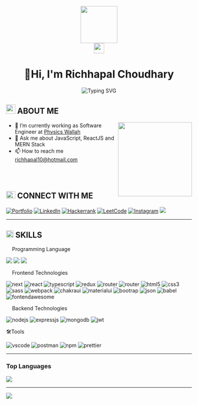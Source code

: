 
<div align="center">
<img widht="100" height="100"  src="https://media.giphy.com/media/zhYSVCirREeIZtONCI/giphy.gif"  />
</div>

<div align="center">
 <img height="28" src="https://komarev.com/ghpvc/?username=richhapal"  />
</div>

<!--  -->
<div  align="center" >
 <h1>👏Hi, I'm Richhapal Choudhary</h1>
<img src="https://readme-typing-svg.demolab.com?font=Orbitron&weight=600&size=24&duration=3001&pause=1000&color=C30000&center=true&width=435&height=45&lines=A+Frontend+Developer;A+Full+Stack+Developer+" alt="Typing SVG" />
</div>



<!--  -->
<h2><img height="25" width="25" src="https://cdn-icons-png.flaticon.com/512/7719/7719482.png"  /> ABOUT ME</h2>
<img align="right" src="https://media0.giphy.com/media/qgQUggAC3Pfv687qPC/giphy.gif" height="200"    />
<div align="left">
 <ul>
<!--  <li>🔎 I’m looking for frontend developer opportunities</li> -->
  <li>🌱 I’m currently working as Software Engineer at <a href="https://www.pw.live/">Physics Wallah</a> </li>
 <li>💬 Ask me about JavaScript, ReactJS and MERN Stack</li>
 <li>📫 How to reach me <a href="mailto:richhapal10@hotmail?subject=Contact From GitHub Users&body=Hi,Richhapal Choudhary" target="blank">richhapal10@hotmail.com</a></li>
 </ul>
</div>

<br/>
<br/>
<!-- <hr> -->


<h2><img  height="20" width="25" src="https://cdn-icons-png.flaticon.com/512/2971/2971416.png" />  CONNECT WITH ME</h2>
<p align="left">
 <a href="https://portfolio-richhapal.vercel.app/"  target="blank"><img src="https://img.shields.io/badge/my_portfolio-ffffff?style=for-the-badge&logo=ko-fi&logoColor=000000"  alt="Portfolio"  /></a>
 <a href="https://www.linkedin.com/in/richhapalchoudhary/"  target="blank"><img src="https://img.shields.io/badge/LinkedIn-0077B5?style=for-the-badge&logo=linkedin&logoColor=white"  alt="LinkedIn"  /></a>
  <a href="https://www.hackerrank.com/richhapal10/"  target="blank"><img src="https://img.shields.io/badge/-Hackerrank-2EC866?style=for-the-badge&logo=linkedin&logoColor=white"  alt="Hackerrank"  /></a> 
 <a href="https://leetcode.com/richhapal_choudhary/"  target="blank"><img src="https://img.shields.io/badge/-LeetCode-FFA116?style=for-the-badge&logo=LeetCode&logoColor=black"  alt="LeetCode"  /></a>  
 <a href="https://instagram.com/thenotoriousrich380/"  target="blank"><img src="https://img.shields.io/badge/Instagram-E4405F?style=for-the-badge&logo=instagram&logoColor=white"  alt="Instagram"  /></a>  
 <a href="https://twitter.com/RICHHAPALCHOUD3" ><img src="https://img.shields.io/badge/Twitter-1DA1F2?style=for-the-badge&logo=twitter&logoColor=white"  /></a>
</p>


  
<hr>

<h2><img  height="20" src="https://cdn-icons-png.flaticon.com/512/4413/4413562.png" /> SKILLS</h2>

<p><img  height="12" src="https://cdn-icons-png.flaticon.com/512/9168/9168209.png" /> Programming Language</p>
<p>
<img  src="https://img.shields.io/badge/C-00599C?style=for-the-badge&logo=c&logoColor=white" />
<img  src="https://img.shields.io/badge/C%2B%2B-00599C?style=for-the-badge&logo=c%2B%2B&logoColor=white" />
<img  src="https://img.shields.io/badge/JavaScript-323330?style=for-the-badge&logo=javascript&logoColor=F7DF1E" />
</p>
<p><img height="12" src="https://cdn-icons-png.flaticon.com/512/2620/2620971.png"  /> Frontend Technologies</p>
<p>
  <img  src="https://img.shields.io/badge/next.js-000000?style=for-the-badge&logo=nextdotjs&logoColor=whitee" alt="next" />
 <img  src="https://img.shields.io/badge/React-20232A?style=for-the-badge&logo=react&logoColor=61DAFB" alt="react" />
<img  src="https://img.shields.io/badge/TypeScript-007ACC?style=for-the-badge&logo=typescript&logoColor=white" alt="typescript" />
  <img  src="https://img.shields.io/badge/Redux-593D88?style=for-the-badge&logo=redux&logoColor=white" alt="redux" />
  <img  src="https://img.shields.io/badge/React_Router-CA4245?style=for-the-badge&logo=react-router&logoColor=white" alt="router" />
 <img  src="https://img.shields.io/badge/restapi-5E5C5C?style=for-the-badge&logo=restapi&logoColor=white" alt="router" />
  <img  src="https://img.shields.io/badge/HTML5-E34F26?style=for-the-badge&logo=html5&logoColor=white" alt="html5" />
 <img  src="https://img.shields.io/badge/CSS3-1572B6?style=for-the-badge&logo=css3&logoColor=white" alt="css3" />
 <img  src="https://img.shields.io/badge/Sass-CC6699?style=for-the-badge&logo=sass&logoColor=white" alt="sass" />
 <img  src="https://img.shields.io/badge/Webpack-8DD6F9?style=for-the-badge&logo=Webpack&logoColor=white" alt="webpack" />
  <img  src="https://img.shields.io/badge/Chakra--UI-319795?style=for-the-badge&logo=chakra-ui&logoColor=white" alt="chakraui" />
 <img  src="https://img.shields.io/badge/Material%20UI-007FFF?style=for-the-badge&logo=mui&logoColor=white" alt="materialui" />
 <img  src="https://img.shields.io/badge/Bootstrap-563D7C?style=for-the-badge&logo=bootstrap&logoColor=white" alt="bootrap" />
 <img  src="https://img.shields.io/badge/json-5E5C5C?style=for-the-badge&logo=json&logoColor=white" alt="json" />
 <img  src="https://img.shields.io/badge/Babel-F9DC3E?style=for-the-badge&logo=babel&logoColor=white" alt="babel" />
 <img  src="https://img.shields.io/badge/Font_Awesome-339AF0?style=for-the-badge&logo=fontawesome&logoColor=white" alt="fontendawesome" />
</p>

<p><img src="https://cdn-icons-png.flaticon.com/512/8099/8099229.png" height="12"  /> Backend Technologies</p>
<p>
<img  src="https://img.shields.io/badge/Node.js-339933?style=for-the-badge&logo=nodedotjs&logoColor=white" alt="nodejs" />
<img  src="https://img.shields.io/badge/Express.js-000000?style=for-the-badge&logo=express&logoColor=white" alt="expressjs" />
<img  src="https://img.shields.io/badge/MongoDB-4EA94B?style=for-the-badge&logo=mongodb&logoColor=white" alt="mongodb" />
<img src="https://img.shields.io/badge/JWT-000000?style=for-the-badge&logo=JSON%20web%20tokens&logoColor=white" alt="jwt" />
</p>


<p>🛠️Tools</p>
<p>
<img  src="https://img.shields.io/badge/VSCode-0078D4?style=for-the-badge&logo=visual%20studio%20code&logoColor=white" alt="vscode" />
<img  src="https://img.shields.io/badge/Postman-FF6C37?style=for-the-badge&logo=Postman&logoColor=white" alt="postman" />
<img  src="https://img.shields.io/badge/npm-CB3837?style=for-the-badge&logo=npm&logoColor=white" alt="npm" />
<img src="https://img.shields.io/badge/prettier-1A2C34?style=for-the-badge&logo=prettier&logoColor=F7BA3E" alt="prettier" />
</p>

<hr >


<h3>Top Languages</h3>
<p align="left" >
<img src="https://github-readme-stats.vercel.app/api/top-langs/?username=richhapal&layout=compact&theme=tokyonight" />
</p>


<hr>



<!-- 
 <h3>My Gits Statss</h3>
 <p align="left" >
 <img  src="https://github-readme-stats.vercel.app/api?username=richhapal&show_icons=true&theme=tokyonight"  />

 </p> 
-->

<img src="https://github-profile-summary-cards.vercel.app/api/cards/profile-details?username=richhapal&theme=tokyonight"  />


